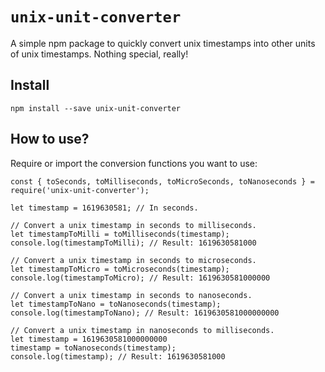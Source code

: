 # `unix-unit-converter`
A simple npm package to quickly convert unix timestamps into other units of unix timestamps. Nothing special, really!

## Install
`npm install --save unix-unit-converter`

## How to use?
Require or import the conversion functions you want to use:
```
const { toSeconds, toMilliseconds, toMicroSeconds, toNanoseconds } = require('unix-unit-converter');

let timestamp = 1619630581; // In seconds.

// Convert a unix timestamp in seconds to milliseconds.
let timestampToMilli = toMilliseconds(timestamp);
console.log(timestampToMilli); // Result: 1619630581000

// Convert a unix timestamp in seconds to microseconds.
let timestampToMicro = toMicroseconds(timestamp);
console.log(timestampToMicro); // Result: 1619630581000000

// Convert a unix timestamp in seconds to nanoseconds.
let timestampToNano = toNanoseconds(timestamp);
console.log(timestampToNano); // Result: 1619630581000000000

// Convert a unix timestamp in nanoseconds to milliseconds.
let timestamp = 1619630581000000000
timestamp = toNanoseconds(timestamp);
console.log(timestamp); // Result: 1619630581000

```
